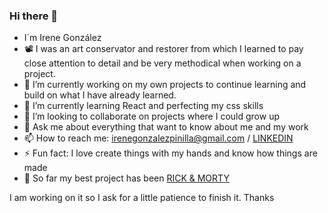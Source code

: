 ### Hi there 👋

<!--
**IreGonzalez/IreGonzalez** is a ✨ _special_ ✨ repository because its `README.md` (this file) appears on your GitHub profile.

- 🤔 I’m looking for help with 
Here are some ideas to get you started:
-->
- I´m Irene González
- 📽️ I was an art conservator and restorer from which I learned to pay close attention to detail and be very methodical when working on a project.
- 🔭 I’m currently working on my own projects to continue learning and build on what I have already learned.
- 🌱 I’m currently learning React and perfecting my css skills
- 👯 I’m looking to collaborate on projects where I could grow up
- 💬 Ask me about everything that want to know about me and my work
- 📫 How to reach me: irenegonzalezpinilla@gmail.com / [LINKEDIN](https://www.linkedin.com/in/iregonzalez/)
- ⚡ Fun fact: I love create things with my hands and know how things are made
- 👀 So far my best project has been [RICK & MORTY](https://github.com/IreGonzalez/modulo-3-evaluacion-final-IreGonzalez)



I am working on it so I ask for a little patience to finish it. Thanks

